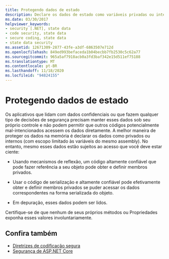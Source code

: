 ```yaml
---
title: Protegendo dados de estado
description: Declare os dados de estado como variáveis privadas ou internas para limitar o acesso a ele. Esses dados ainda podem ser acessados por meio de reflexão, serialização e depuração.
ms.date: 03/30/2017
helpviewer_keywords:
- security [.NET], state data
- code security, state data
- secure coding, state data
- state data security
ms.assetid: 12671309-2877-43fe-a3df-6863507e712d
ms.openlocfilehash: 849ed993befaceda1b04becbb7fb2530c5c62a77
ms.sourcegitcommit: 965a5af7918acb0a3fd3baf342e15d511ef75188
ms.translationtype: MT
ms.contentlocale: pt-BR
ms.lasthandoff: 11/18/2020
ms.locfileid: "94824155"
---
```

# <a name="securing-state-data"></a>Protegendo dados de estado

Os aplicativos que lidam com dados confidenciais ou que fazem qualquer tipo de decisões de segurança precisam manter esses dados sob seu próprio controle e não podem permitir que outros códigos potencialmente mal-intencionados acessem os dados diretamente. A melhor maneira de proteger os dados na memória é declarar os dados como privados ou internos (com escopo limitado às variáveis do mesmo assembly). No entanto, mesmo esses dados estão sujeitos ao acesso que você deve estar ciente:  
  
- Usando mecanismos de reflexão, um código altamente confiável que pode fazer referência a seu objeto pode obter e definir membros privados.  
  
- Usar o código de serialização e altamente confiável pode efetivamente obter e definir membros privados se puder acessar os dados correspondentes na forma serializada do objeto.  
  
- Em depuração, esses dados podem ser lidos.  
  
 Certifique-se de que nenhum de seus próprios métodos ou Propriedades exponha esses valores involuntariamente.  
  
## <a name="see-also"></a>Confira também

- [Diretrizes de codificação segura](secure-coding-guidelines.md)
- [Segurança de ASP.NET Core](/aspnet/core/security/)
